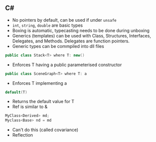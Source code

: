 ## C\#
- No pointers by default, can be used if under `unsafe`
- `int`, `string`, `double` are basic types
- Boxing is automatic, typecasting needs to be done during unboxing
- Generics (templates) can be used with Class, Structures, Interfaces, Delegates, and Methods. Delegates are function pointers.
- Generic types can be commpiled into dll files
```c#
public class Stack<T> where T: new()
```
- Enforces T having a public parameterised constructor
```c#
public class SceneGraph<T> where T: a
```
- Enforces T implementing a
```c#
default(T)
```
- Returns the default value for T
- Ref is similar to &
```c#
MyClass<Derived> md;
Myclass<Base> nd = md
```
- Can't do this (called covariance)
- Reflection